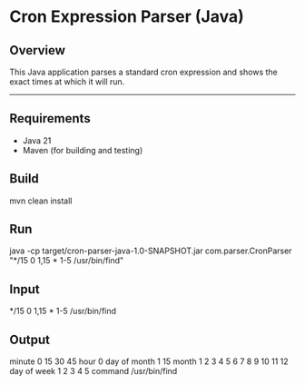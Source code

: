 # Cron Expression Parser (Java)

## Overview
This Java application parses a standard cron expression and shows the exact times at which it will run.

---

## Requirements

- Java 21
- Maven (for building and testing)

## Build
mvn clean install

## Run
java -cp target/cron-parser-java-1.0-SNAPSHOT.jar com.parser.CronParser "*/15 0 1,15 * 1-5 /usr/bin/find"

## Input
*/15 0 1,15 * 1-5 /usr/bin/find

## Output
minute        0 15 30 45
hour          0
day of month  1 15
month         1 2 3 4 5 6 7 8 9 10 11 12
day of week   1 2 3 4 5
command       /usr/bin/find


